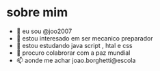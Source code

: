 # sobre mim  

- 👋 eu sou @joo2007
- 👀 estou interesado em ser mecanico preparador 
- 🌱 estou estudando java script , htal e css
- 💞️ procuro colabrorar com a paz mundial
- 📫 aonde me achar joao.borghetti@escola

<!---
joo2007/joo2007 is a ✨ special ✨ repository because its `README.md` (this file) appears on your GitHub profile.
You can click the Preview link to take a look at your changes.
--->
